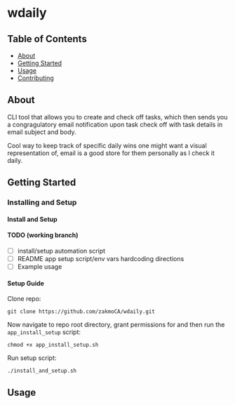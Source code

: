 # wdaily

## Table of Contents

- [About](#about)
- [Getting Started](#getting_started)
- [Usage](#usage)
- [Contributing](../CONTRIBUTING.md)

## About <a name = "about"></a>

CLI tool that allows you to create and check off tasks, which then sends you a congragulatory email notification upon task check off with task details in email subject and body.

Cool way to keep track of specific daily wins one might want a visual representation of, email is a good store for them personally as I check it daily.

## Getting Started <a name = "getting_started"></a>


### Installing and Setup

#### Install and Setup



#### TODO (working branch)

- [ ] install/setup automation script
- [ ] README app setup script/env vars hardcoding directions
- [ ] Example usage

#### Setup Guide

Clone repo:

```
git clone https://github.com/zakmoCA/wdaily.git
```

Now navigate to repo root directory, grant permissions for and then run the `app_install_setup` script:

```
chmod +x app_install_setup.sh
```

Run setup script:

```
./install_and_setup.sh
```


## Usage <a name = "usage"></a>

